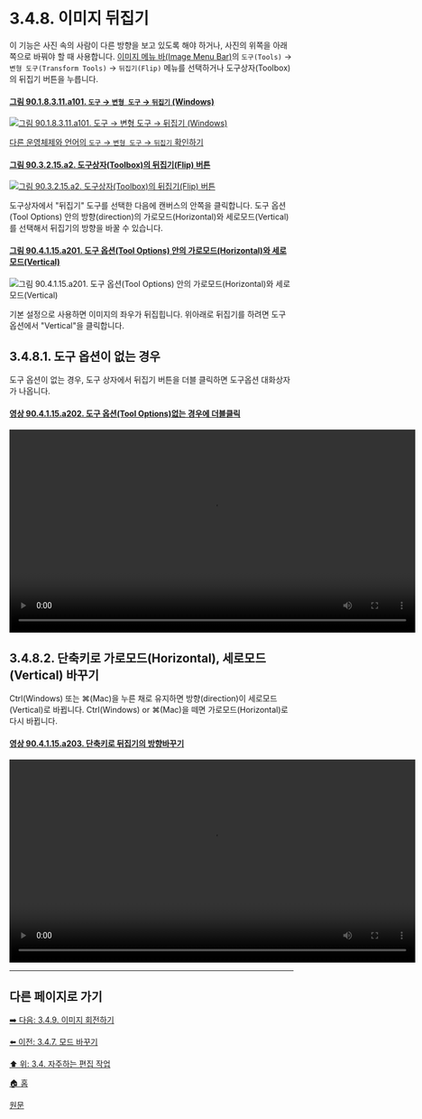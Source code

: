 # 3.4.8. 이미지 뒤집기
이 기능은 사진 속의 사람이 다른 방향을 보고 있도록 해야 하거나, 사진의 위쪽을 아래쪽으로 바꿔야 할 때 사용합니다. [이미지 메뉴 바(Image Menu Bar)](./03-02-02-02-image-menu.md)의 `도구(Tools)` → `변형 도구(Transform Tools)` → `뒤집기(Flip)` 메뉴를 선택하거나 도구상자(Toolbox)의 뒤집기 버튼을 누릅니다.

#### [그림 90.1.8.3.11.a101. `도구` → `변형 도구` → `뒤집기` (Windows)](https://wonder13662.github.io/gimp/2.10.36_ko/90-01-08-toolsx-03-transform_toolsx-11-flip.html#%EA%B7%B8%EB%A6%BC-9018311a101-%EB%8F%84%EA%B5%AC--%EB%B3%80%ED%98%95-%EB%8F%84%EA%B5%AC--%EB%92%A4%EC%A7%91%EA%B8%B0-windows)
[![그림 90.1.8.3.11.a101. `도구` → `변형 도구` → `뒤집기` (Windows)](https://github.com/wonder13662/gimp/assets/15767104/c600ff82-fda1-41f0-b5dd-2474dc062e24)](https://wonder13662.github.io/gimp/2.10.36_ko/90-01-08-toolsx-03-transform_toolsx-11-flip.html#%EA%B7%B8%EB%A6%BC-9018311a101-%EB%8F%84%EA%B5%AC--%EB%B3%80%ED%98%95-%EB%8F%84%EA%B5%AC--%EB%92%A4%EC%A7%91%EA%B8%B0-windows)

[다른 운영체제와 언어의 `도구` → `변형 도구` → `뒤집기` 확인하기](./90-01-08-03-11-flip.md)

#### [그림 90.3.2.15.a2. 도구상자(Toolbox)의 뒤집기(Flip) 버튼](https://wonder13662.github.io/gimp/2.10.36_ko/90-03-02-tool_iconx-15-flip.html#%EA%B7%B8%EB%A6%BC-903215a2-%EB%8F%84%EA%B5%AC%EC%83%81%EC%9E%90toolbox%EC%9D%98-%EB%92%A4%EC%A7%91%EA%B8%B0flip-%EB%B2%84%ED%8A%BC)
[![그림 90.3.2.15.a2. 도구상자(Toolbox)의 뒤집기(Flip) 버튼](https://github.com/wonder13662/gimp/assets/15767104/8f63d644-7b1d-4ebb-9191-3d5583dc2cb7)](https://wonder13662.github.io/gimp/2.10.36_ko/90-03-02-tool_iconx-15-flip.html#%EA%B7%B8%EB%A6%BC-903215a2-%EB%8F%84%EA%B5%AC%EC%83%81%EC%9E%90toolbox%EC%9D%98-%EB%92%A4%EC%A7%91%EA%B8%B0flip-%EB%B2%84%ED%8A%BC)

도구상자에서 "뒤집기" 도구를 선택한 다음에 캔버스의 안쪽을 클릭합니다. 도구 옵션(Tool Options) 안의 방향(direction)의 가로모드(Horizontal)와 세로모드(Vertical)를 선택해서 뒤집기의 방향을 바꿀 수 있습니다.

<a id="90-04-01-15-a201"></a>

#### [그림 90.4.1.15.a201. 도구 옵션(Tool Options) 안의 가로모드(Horizontal)와 세로모드(Vertical)](./90-04-01-15-flip.md#90-04-01-15-a201)
![그림 90.4.1.15.a201. 도구 옵션(Tool Options) 안의 가로모드(Horizontal)와 세로모드(Vertical)](https://github.com/wonder13662/gimp/assets/15767104/8efa0cb3-dadf-4625-bf39-543a3a0058d3)

기본 설정으로 사용하면 이미지의 좌우가 뒤집힙니다. 위아래로 뒤집기를 하려면 도구 옵션에서 "Vertical"을 클릭합니다. 

## 3.4.8.1. 도구 옵션이 없는 경우
도구 옵션이 없는 경우, 도구 상자에서 뒤집기 버튼을 더블 클릭하면 도구옵션 대화상자가 나옵니다.

<a id="90-04-01-15-a202"></a>

#### [영상 90.4.1.15.a202. 도구 옵션(Tool Options)없는 경우에 더블클릭](./90-04-01-15-flip.md#90-04-01-15-a202)
<video controls="controls" width="720" environment="MacOS:Sonoma 14.2.1 GIMP 2.10.36" src="https://github.com/wonder13662/gimp/assets/15767104/57e9252a-3f44-4cdf-b6a7-6affe85c7834"></video>

## 3.4.8.2. 단축키로 가로모드(Horizontal), 세로모드(Vertical) 바꾸기
Ctrl(Windows) 또는 ⌘(Mac)을 누른 채로 유지하면 방향(direction)이 세로모드(Vertical)로 바뀝니다. Ctrl(Windows) or ⌘(Mac)을 떼면 가로모드(Horizontal)로 다시 바뀝니다.

<a id="90-04-01-15-a203"></a>

#### [영상 90.4.1.15.a203. 단축키로 뒤집기의 방향바꾸기](./90-04-01-15-flip.md#90-04-01-15-a203)
<video controls="controls" width="720" environment="MacOS:Sonoma 14.2.1 GIMP 2.10.36" src="https://github.com/wonder13662/gimp/assets/15767104/1ccc9fd8-682e-4755-8a0b-db3998ccdc99"></video>

***

## 다른 페이지로 가기
[➡️ 다음: 3.4.9. 이미지 회전하기](./03-04-09-rotate-an-image.md)

[⬅️ 이전: 3.4.7. 모드 바꾸기](./03-04-07-change-the-mode.md)

[⬆️ 위: 3.4. 자주하는 편집 작업](./03-04-00-common-tasks.md)

[🏠 홈](./00-home.md)

[원문](https://docs.gimp.org/2.10/ko/gimp-tutorial-quickie-flip.html)
